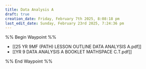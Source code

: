 ```yaml
---
title: Data Analysis A
draft: true
creation_date: Friday, February 7th 2025, 8:08:18 pm
last_edit_date: Sunday, February 23rd 2025, 7:24:36 pm
---
```


%% Begin Waypoint %%
- [[25 YR 9MF (PATH) LESSON OUTLINE DATA ANALYSIS A.pdf]]
- [[YR 9 DATA ANALYSIS A BOOKLET MATHSPACE C.T.pdf]]

%% End Waypoint %%
